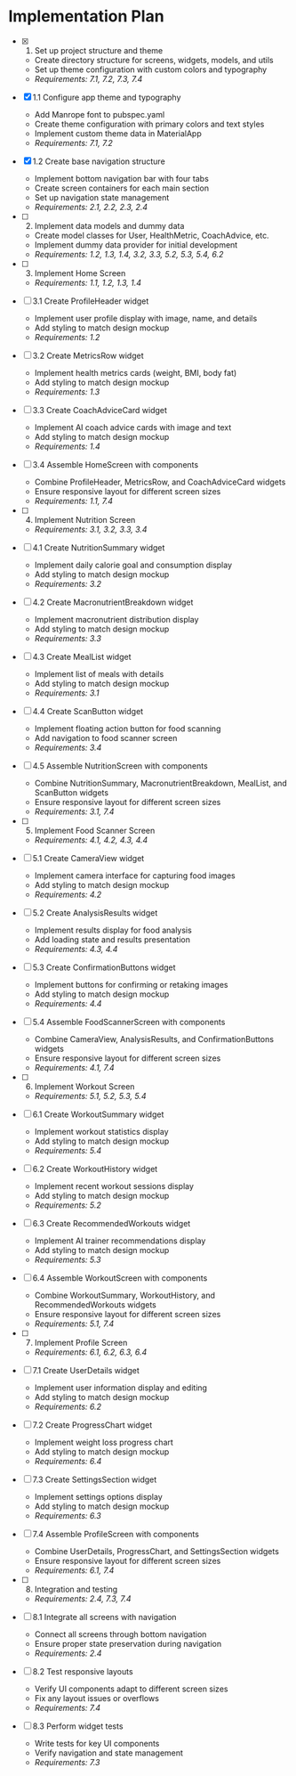 # Implementation Plan

- [x] 1. Set up project structure and theme
  - Create directory structure for screens, widgets, models, and utils
  - Set up theme configuration with custom colors and typography
  - _Requirements: 7.1, 7.2, 7.3, 7.4_

- [x] 1.1 Configure app theme and typography
  - Add Manrope font to pubspec.yaml
  - Create theme configuration with primary colors and text styles
  - Implement custom theme data in MaterialApp
  - _Requirements: 7.1, 7.2_

- [x] 1.2 Create base navigation structure
  - Implement bottom navigation bar with four tabs
  - Create screen containers for each main section
  - Set up navigation state management
  - _Requirements: 2.1, 2.2, 2.3, 2.4_

- [ ] 2. Implement data models and dummy data
  - Create model classes for User, HealthMetric, CoachAdvice, etc.
  - Implement dummy data provider for initial development
  - _Requirements: 1.2, 1.3, 1.4, 3.2, 3.3, 5.2, 5.3, 5.4, 6.2_

- [ ] 3. Implement Home Screen
  - _Requirements: 1.1, 1.2, 1.3, 1.4_

- [ ] 3.1 Create ProfileHeader widget
  - Implement user profile display with image, name, and details
  - Add styling to match design mockup
  - _Requirements: 1.2_

- [ ] 3.2 Create MetricsRow widget
  - Implement health metrics cards (weight, BMI, body fat)
  - Add styling to match design mockup
  - _Requirements: 1.3_

- [ ] 3.3 Create CoachAdviceCard widget
  - Implement AI coach advice cards with image and text
  - Add styling to match design mockup
  - _Requirements: 1.4_

- [ ] 3.4 Assemble HomeScreen with components
  - Combine ProfileHeader, MetricsRow, and CoachAdviceCard widgets
  - Ensure responsive layout for different screen sizes
  - _Requirements: 1.1, 7.4_

- [ ] 4. Implement Nutrition Screen
  - _Requirements: 3.1, 3.2, 3.3, 3.4_

- [ ] 4.1 Create NutritionSummary widget
  - Implement daily calorie goal and consumption display
  - Add styling to match design mockup
  - _Requirements: 3.2_

- [ ] 4.2 Create MacronutrientBreakdown widget
  - Implement macronutrient distribution display
  - Add styling to match design mockup
  - _Requirements: 3.3_

- [ ] 4.3 Create MealList widget
  - Implement list of meals with details
  - Add styling to match design mockup
  - _Requirements: 3.1_

- [ ] 4.4 Create ScanButton widget
  - Implement floating action button for food scanning
  - Add navigation to food scanner screen
  - _Requirements: 3.4_

- [ ] 4.5 Assemble NutritionScreen with components
  - Combine NutritionSummary, MacronutrientBreakdown, MealList, and ScanButton widgets
  - Ensure responsive layout for different screen sizes
  - _Requirements: 3.1, 7.4_

- [ ] 5. Implement Food Scanner Screen
  - _Requirements: 4.1, 4.2, 4.3, 4.4_

- [ ] 5.1 Create CameraView widget
  - Implement camera interface for capturing food images
  - Add styling to match design mockup
  - _Requirements: 4.2_

- [ ] 5.2 Create AnalysisResults widget
  - Implement results display for food analysis
  - Add loading state and results presentation
  - _Requirements: 4.3, 4.4_

- [ ] 5.3 Create ConfirmationButtons widget
  - Implement buttons for confirming or retaking images
  - Add styling to match design mockup
  - _Requirements: 4.4_

- [ ] 5.4 Assemble FoodScannerScreen with components
  - Combine CameraView, AnalysisResults, and ConfirmationButtons widgets
  - Ensure responsive layout for different screen sizes
  - _Requirements: 4.1, 7.4_

- [ ] 6. Implement Workout Screen
  - _Requirements: 5.1, 5.2, 5.3, 5.4_

- [ ] 6.1 Create WorkoutSummary widget
  - Implement workout statistics display
  - Add styling to match design mockup
  - _Requirements: 5.4_

- [ ] 6.2 Create WorkoutHistory widget
  - Implement recent workout sessions display
  - Add styling to match design mockup
  - _Requirements: 5.2_

- [ ] 6.3 Create RecommendedWorkouts widget
  - Implement AI trainer recommendations display
  - Add styling to match design mockup
  - _Requirements: 5.3_

- [ ] 6.4 Assemble WorkoutScreen with components
  - Combine WorkoutSummary, WorkoutHistory, and RecommendedWorkouts widgets
  - Ensure responsive layout for different screen sizes
  - _Requirements: 5.1, 7.4_

- [ ] 7. Implement Profile Screen
  - _Requirements: 6.1, 6.2, 6.3, 6.4_

- [ ] 7.1 Create UserDetails widget
  - Implement user information display and editing
  - Add styling to match design mockup
  - _Requirements: 6.2_

- [ ] 7.2 Create ProgressChart widget
  - Implement weight loss progress chart
  - Add styling to match design mockup
  - _Requirements: 6.4_

- [ ] 7.3 Create SettingsSection widget
  - Implement settings options display
  - Add styling to match design mockup
  - _Requirements: 6.3_

- [ ] 7.4 Assemble ProfileScreen with components
  - Combine UserDetails, ProgressChart, and SettingsSection widgets
  - Ensure responsive layout for different screen sizes
  - _Requirements: 6.1, 7.4_

- [ ] 8. Integration and testing
  - _Requirements: 2.4, 7.3, 7.4_

- [ ] 8.1 Integrate all screens with navigation
  - Connect all screens through bottom navigation
  - Ensure proper state preservation during navigation
  - _Requirements: 2.4_

- [ ] 8.2 Test responsive layouts
  - Verify UI components adapt to different screen sizes
  - Fix any layout issues or overflows
  - _Requirements: 7.4_

- [ ] 8.3 Perform widget tests
  - Write tests for key UI components
  - Verify navigation and state management
  - _Requirements: 7.3_